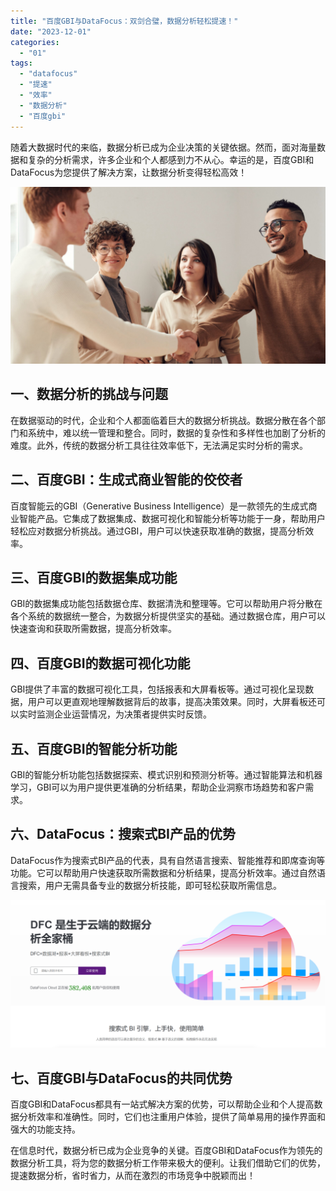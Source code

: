 ```yaml
---
title: "百度GBI与DataFocus：双剑合璧，数据分析轻松提速！"
date: "2023-12-01"
categories: 
  - "01"
tags: 
  - "datafocus"
  - "提速"
  - "效率"
  - "数据分析"
  - "百度gbi"
---
```


随着大数据时代的来临，数据分析已成为企业决策的关键依据。然而，面对海量数据和复杂的分析需求，许多企业和个人都感到力不从心。幸运的是，百度GBI和DataFocus为您提供了解决方案，让数据分析变得轻松高效！

![封面](images/1656337043-pexels-fauxels-3184420-jpg-scaled.jpeg)

## 一、数据分析的挑战与问题

在数据驱动的时代，企业和个人都面临着巨大的数据分析挑战。数据分散在各个部门和系统中，难以统一管理和整合。同时，数据的复杂性和多样性也加剧了分析的难度。此外，传统的数据分析工具往往效率低下，无法满足实时分析的需求。

## 二、百度GBI：生成式商业智能的佼佼者

百度智能云的GBI（Generative Business Intelligence）是一款领先的生成式商业智能产品。它集成了数据集成、数据可视化和智能分析等功能于一身，帮助用户轻松应对数据分析挑战。通过GBI，用户可以快速获取准确的数据，提高分析效率。

## 三、百度GBI的数据集成功能

GBI的数据集成功能包括数据仓库、数据清洗和整理等。它可以帮助用户将分散在各个系统的数据统一整合，为数据分析提供坚实的基础。通过数据仓库，用户可以快速查询和获取所需数据，提高分析效率。

## 四、百度GBI的数据可视化功能

GBI提供了丰富的数据可视化工具，包括报表和大屏看板等。通过可视化呈现数据，用户可以更直观地理解数据背后的故事，提高决策效果。同时，大屏看板还可以实时监测企业运营情况，为决策者提供实时反馈。

## **五、百度GBI的智能分析功能**

GBI的智能分析功能包括数据探索、模式识别和预测分析等。通过智能算法和机器学习，GBI可以为用户提供更准确的分析结果，帮助企业洞察市场趋势和客户需求。

## **六、DataFocus：搜索式BI产品的优势**

DataFocus作为搜索式BI产品的代表，具有自然语言搜索、智能推荐和即席查询等功能。它可以帮助用户快速获取所需数据和分析结果，提高分析效率。通过自然语言搜索，用户无需具备专业的数据分析技能，即可轻松获取所需信息。

![](images/1686616238-%E5%BE%AE%E4%BF%A1%E6%88%AA%E5%9B%BE_20230512142316.png)

## **七、百度GBI与DataFocus的共同优势**

百度GBI和DataFocus都具有一站式解决方案的优势，可以帮助企业和个人提高数据分析效率和准确性。同时，它们也注重用户体验，提供了简单易用的操作界面和强大的功能支持。

在信息时代，数据分析已成为企业竞争的关键。百度GBI和DataFocus作为领先的数据分析工具，将为您的数据分析工作带来极大的便利。让我们借助它们的优势，提速数据分析，省时省力，从而在激烈的市场竞争中脱颖而出！
